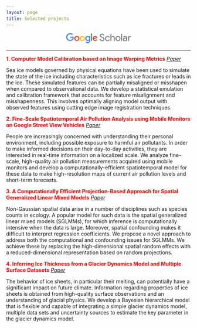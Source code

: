 ```yaml
---
layout: page
title: Selected projects
---
```


<div align="center">
<a href="https://scholar.google.com/citations?user=uWmNwTAAAAAJ&hl=en" target="_blank"><img src="/img/scholar_logo_64dp.png" alt="Google Scholar" height="30"></a>
</div>

----

<span style="color:red">  **1. Computer Model Calibration based on Image Warping Metrics** </span> [*Paper*](https://arxiv.org/abs/1810.06608)
    
Sea ice models governed by physical equations have been used to simulate the 
state of the ice including characteristics such as ice fractures or leads in the ice. 
These simulated features can be partially misaligned or misshapen when compared to 
observational data. We develop a statistical emulation and calibration framework that 
accounts for feature misalignment and misshapenness. This involves optimally aligning 
model output with observed features using cutting edge image registration techniques.


<span style="color:red"> **2. Fine-Scale Spatiotemporal Air Pollution Analysis using Mobile Monitors on Google Street View Vehicles** </span> [*Paper*](https://arxiv.org/abs/1810.03576)

People are increasingly concerned with understanding their personal environment, including possible exposure to harmful air pollutants. In order to make informed decisions on their day-to-day activities, they are interested in real-time information on a localized scale. We analyze fine-scale, high-quality air pollution measurements acquired using mobile monitors and develop a computationally-efficient spatiotemporal model for these data to make high-resolution maps of current air pollution levels and short-term forecasts.


<span style="color:red"> **3. A Computationally Efficient Projection-Based Approach for Spatial Generalized Linear Mixed Models** </span> [*Paper*](https://arxiv.org/abs/1609.02501)

Non-Gaussian spatial data arise in a number of disciplines such as species counts in ecology. A popular model for such data is the spatial generalized linear mixed models (SGLMMs), for which inference is computationally intensive when the data is large. Moreover, spatial confounding makes it difficult to interpret regression coefficients. We propose a novel approach to address both the computational and confounding issues for SGLMMs. We achieve these by replacing the high-dimensional spatial random effects with a reduced-dimensional representation based on random projections.


<span style="color:red"> **4. Inferring Ice Thickness from a Glacier Dynamics Model and Multiple Surface Datasets** </span> [*Paper*](https://arxiv.org/abs/1612.01454)

The behavior of ice sheets, in particular their melting, can potentially have a significant impact on future climate.  Information regarding properties of ice sheets is obtained from high-quality surface observations and an understanding of glacial physics. We develop a Bayesian hierarchical model that is flexible and capable of integrating a simple glacier dynamics model, multiple data sets and uncertainty sources to estimate the key parameter in the glacier dynamics model.

